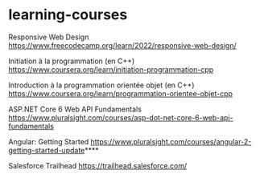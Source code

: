 # learning-courses

Responsive Web Design
https://www.freecodecamp.org/learn/2022/responsive-web-design/

Initiation à la programmation (en C++)
https://www.coursera.org/learn/initiation-programmation-cpp

Introduction à la programmation orientée objet (en C++)
https://www.coursera.org/learn/programmation-orientee-objet-cpp

ASP.NET Core 6 Web API Fundamentals
https://www.pluralsight.com/courses/asp-dot-net-core-6-web-api-fundamentals

Angular: Getting Started
https://www.pluralsight.com/courses/angular-2-getting-started-update****

Salesforce Trailhead
https://trailhead.salesforce.com/

